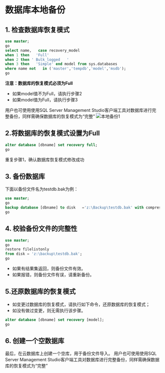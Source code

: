 # 数据库本地备份

## 1.  检查数据库恢复模式
```SQL
use master;
go
select name,   case recovery_model
when 1 then   'Full'
when 2 then ' Bulk_logged   '
when 3 then   'Simple' end model from sys.databases
where name not   in ('master','tempdb','model','msdb');
go
```

**注意：数据库的恢复模式必须为Full**
- 如果model值不为Full，请执行步骤2
- 如果model值为Full，请执行步骤3

用户也可使用使用SQL Server Management Studio客户端工具对数据库进行完整备份，同样需确保数据库的恢复模式为“完整”
![本地备份1](../../../../../../image/RDS/Backup-Local-Database-1.png)

## 2.将数据库的恢复模式设置为Full
```SQL
alter database [dbname] set recovery full;
go
```

重复步骤1，确认数据库恢复模式修改成功

## 3.  备份数据库
下面以备份文件名为testdb.bak为例：
```SQL
use master;
go
backup database [dbname] to disk   ='z:\Backup\testdb.bak' with compression,init,stats=5;
go
```
## 4. 校验备份文件的完整性
```SQL
use master;
go
restore filelistonly 
from disk = 'z:\backup\testdb.bak';
go
```
- 如果有结果集返回，则备份文件有效。
- 如果报错，则备份文件有误，请重新备份。



## 5.还原数据库的恢复模式
- 如变更过数据库的恢复模式，请执行如下命令，还原数据库的恢复模式；
- 如没有做过变更，则无需执行该步骤。
```SQL
alter database [dbname] set recovery [model];
go
```


## 6.    创建一个空数据库
最后，在云数据库上创建一个空库，用于备份文件导入。
用户也可使用使用SQL Server Management Studio客户端工具对数据库进行完整备份，同样需确保数据库的恢复模式为“完整”
